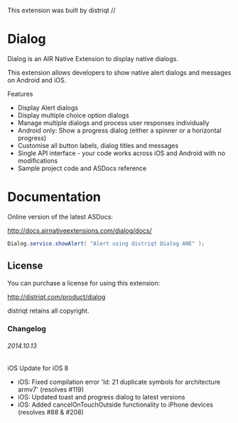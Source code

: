 


This extension was built by distriqt // 

# Dialog

Dialog is an AIR Native Extension to display native dialogs. 

This extension allows developers to show native alert dialogs and messages on Android and iOS.

Features

- Display Alert dialogs
- Display multiple choice option dialogs
- Manage multiple dialogs and process user responses individually
- Android only: Show a progress dialog (either a spinner or a horizontal progress)
- Customise all button labels, dialog titles and messages
- Single API interface - your code works across iOS and Android with no modifications
- Sample project code and ASDocs reference


# Documentation

Online version of the latest ASDocs:

http://docs.airnativeextensions.com/dialog/docs/

```actionscript
Dialog.service.showAlert( "Alert using distriqt Dialog ANE" );
```


## License

You can purchase a license for using this extension:

http://distriqt.com/product/dialog

distriqt retains all copyright.


### Changelog

###### 2014.10.13
iOS Update for iOS 8
- iOS: Fixed compilation error 'ld: 21 duplicate symbols for architecture armv7' (resolves #119)
- iOS: Updated toast and progress dialog to latest versions
- iOS: Added cancelOnTouchOutside functionality to iPhone devices (resolves #88 & #208)

